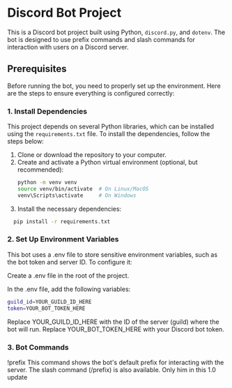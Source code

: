 # Discord Bot Project

This is a Discord bot project built using Python, `discord.py`, and `dotenv`. The bot is designed to use prefix commands and slash commands for interaction with users on a Discord server.

## Prerequisites

Before running the bot, you need to properly set up the environment. Here are the steps to ensure everything is configured correctly:

### 1. Install Dependencies

This project depends on several Python libraries, which can be installed using the `requirements.txt` file. To install the dependencies, follow the steps below:

1. Clone or download the repository to your computer.
2. Create and activate a Python virtual environment (optional, but recommended):
   ```bash
   python -m venv venv
   source venv/bin/activate  # On Linux/MacOS
   venv\Scripts\activate     # On Windows
   ```
3. Install the necessary dependencies:
```bash
  pip install -r requirements.txt
```
### 2. Set Up Environment Variables
This bot uses a .env file to store sensitive environment variables, such as the bot token and server ID. To configure it:

Create a .env file in the root of the project.

In the .env file, add the following variables:
```bash
guild_id=YOUR_GUILD_ID_HERE
token=YOUR_BOT_TOKEN_HERE
```
Replace YOUR_GUILD_ID_HERE with the ID of the server (guild) where the bot will run.
Replace YOUR_BOT_TOKEN_HERE with your Discord bot token.

### 3. Bot Commands
!prefix
This command shows the bot's default prefix for interacting with the server. The slash command (/prefix) is also available. Only him in this 1.0 update
